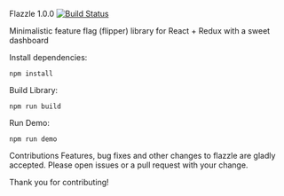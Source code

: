 Flazzle 1.0.0
[![Build Status](https://travis-ci.org/ohmyjersh/flazzle.svg?branch=master)](https://travis-ci.org/ohmyjersh/flazzle)

Minimalistic feature flag (flipper) library for React + Redux with a sweet dashboard

Install dependencies:
``` 
npm install
```
Build Library:
```
npm run build
```
Run Demo:
```
npm run demo
```

Contributions
Features, bug fixes and other changes to flazzle are gladly accepted. Please open issues or a pull request with your change.

Thank you for contributing!
